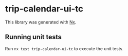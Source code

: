 # trip-calendar-ui-tc

This library was generated with [Nx](https://nx.dev).

## Running unit tests

Run `nx test trip-calendar-ui-tc` to execute the unit tests.
